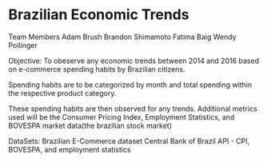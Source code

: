 # Brazilian Economic Trends 
Team Members 
Adam Brush
Brandon Shimamoto
Fatima Baig 
Wendy Pollinger

Objective:
To obeserve any economic trends between 2014 and 2016 based on e-commerce spending habits by Brazilian citizens. 

Spending habits are to be categorized by month and total spending within the respective product category.

These spending habits are then observed for any trends. Additional metrics used will be the Consumer Pricing Index, Employment Statistics, and BOVESPA market data(the brazilian stock market)


DataSets: 
Brazilian E-Commerce dataset 
Central Bank of Brazil API - CPI, BOVESPA, and employment statistics 
